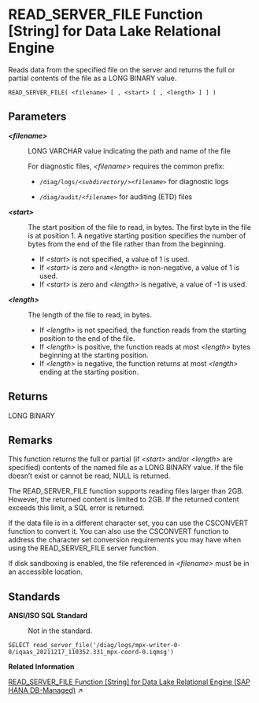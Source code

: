 <!-- loio81fb732a6ce21014b442b1082d0be5af -->

# READ\_SERVER\_FILE Function \[String\] for Data Lake Relational Engine

Reads data from the specified file on the server and returns the full or partial contents of the file as a LONG BINARY value.



```
READ_SERVER_FILE( <filename> [ , <start> [ , <length> ] ] )
```



<a name="loio81fb732a6ce21014b442b1082d0be5af__read_server_file_function_parameters"/>

## Parameters


<dl>
<dt><b>

 *<filename\>* 

</b></dt>
<dd>

LONG VARCHAR value indicating the path and name of the file

For diagnostic files, *<filename\>* requires the common prefix:

-   <code>/diag/logs/<i class="varname">&lt;subdirectory/&gt;</i><i class="varname">&lt;filename&gt;</i></code> for diagnostic logs

-   <code>/diag/audit/<i class="varname">&lt;filename&gt;</i></code> for auditing \(ETD\) files




</dd><dt><b>

 *<start\>* 

</b></dt>
<dd>

The start position of the file to read, in bytes. The first byte in the file is at position 1. A negative starting position specifies the number of bytes from the end of the file rather than from the beginning.

-   If *<start\>* is not specified, a value of 1 is used.
-   If *<start\>* is zero and *<length\>* is non-negative, a value of 1 is used.
-   If *<start\>* is zero and *<length\>* is negative, a value of -1 is used.



</dd><dt><b>

 *<length\>* 

</b></dt>
<dd>

The length of the file to read, in bytes.

-   If *<length\>* is not specified, the function reads from the starting position to the end of the file.
-   If *<length\>* is positive, the function reads at most *<length\>* bytes beginning at the starting position.
-   If *<length\>* is negative, the function returns at most *<length\>* ending at the starting position.



</dd>
</dl>



<a name="loio81fb732a6ce21014b442b1082d0be5af__read_server_file_function_returns"/>

## Returns

LONG BINARY



<a name="loio81fb732a6ce21014b442b1082d0be5af__read_server_file_function_remarks"/>

## Remarks

This function returns the full or partial \(if *<start\>* and/or *<length\>* are specified\) contents of the named file as a LONG BINARY value. If the file doesn’t exist or cannot be read, NULL is returned.

The READ\_SERVER\_FILE function supports reading files larger than 2GB. However, the returned content is limited to 2GB. If the returned content exceeds this limit, a SQL error is returned.

If the data file is in a different character set, you can use the CSCONVERT function to convert it. You can also use the CSCONVERT function to address the character set conversion requirements you may have when using the READ\_SERVER\_FILE server function.

If disk sandboxing is enabled, the file referenced in *<filename\>* must be in an accessible location.



<a name="loio81fb732a6ce21014b442b1082d0be5af__read_server_file_function_standards"/>

## Standards


<dl>
<dt><b>

ANSI/ISO SQL Standard

</b></dt>
<dd>

Not in the standard.



</dd>
</dl>



```
SELECT read_server_file('/diag/logs/mpx-writer-0-0/iqaas_20211217_110352.331_mpx-coord-0.iqmsg')
```

**Related Information**  


[READ_SERVER_FILE Function [String] for Data Lake Relational Engine (SAP HANA DB-Managed)](https://help.sap.com/viewer/a898e08b84f21015969fa437e89860c8/2023_2_QRC/en-US/0eaddd0e507e47f397ef96f11b3d3868.html "Reads data from the specified file on the server and returns the full or partial contents of the file as a LONG BINARY value.") :arrow_upper_right:

